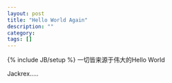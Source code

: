 ```yaml
---
layout: post
title: "Hello World Again"
description: ""
category: 
tags: []
---
```

{% include JB/setup %}
一切皆来源于伟大的Hello World             

Jackrex.....
